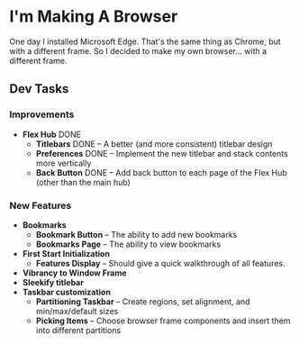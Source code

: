 # I'm Making A Browser

One day I installed Microsoft Edge. That's the same thing as Chrome, but with a different frame. So I decided to make my own browser... with a different frame.

## Dev Tasks

### Improvements

-   **Flex Hub** DONE
    -   **Titlebars** DONE – A better (and more consistent) titlebar design
    -   **Preferences** DONE – Implement the new titlebar and stack contents more vertically
    -   **Back Button** DONE – Add back button to each page of the Flex Hub (other than the main hub)

### New Features

-   **Bookmarks**
    -   **Bookmark Button** – The ability to add new bookmarks
    -   **Bookmarks Page** – The ability to view bookmarks
-   **First Start Initialization**
    -   **Features Display** – Should give a quick walkthrough of all features.
-   **Vibrancy to Window Frame**
-   **Sleekify titlebar**
-   **Taskbar customization**
    -   **Partitioning Taskbar** – Create regions, set alignment, and min/max/default sizes
    -   **Picking Items** – Choose browser frame components and insert them into different partitions
